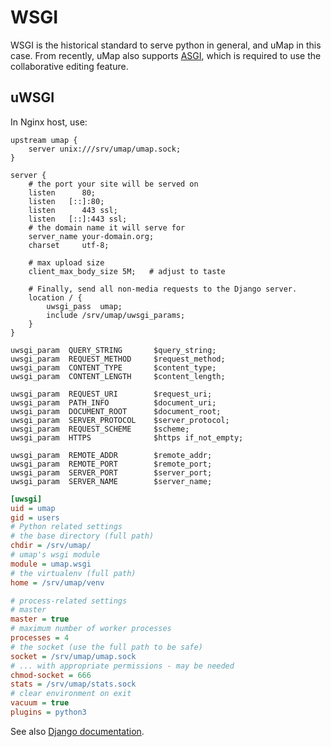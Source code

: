 # WSGI

WSGI is the historical standard to serve python in general, and uMap in this case.
From recently, uMap also supports [ASGI](asgi.md), which is required to use the
collaborative editing feature.

## uWSGI

In Nginx host, use:

```nginx title="nginx.conf"
upstream umap {
    server unix:///srv/umap/umap.sock;
}

server {
    # the port your site will be served on
    listen      80;
    listen   [::]:80;
    listen      443 ssl;
    listen   [::]:443 ssl;
    # the domain name it will serve for
    server_name your-domain.org;
    charset     utf-8;

    # max upload size
    client_max_body_size 5M;   # adjust to taste

    # Finally, send all non-media requests to the Django server.
    location / {
        uwsgi_pass  umap;
        include /srv/umap/uwsgi_params;
    }
}
```



```nginx title="uwsgi_params"
uwsgi_param  QUERY_STRING       $query_string;
uwsgi_param  REQUEST_METHOD     $request_method;
uwsgi_param  CONTENT_TYPE       $content_type;
uwsgi_param  CONTENT_LENGTH     $content_length;

uwsgi_param  REQUEST_URI        $request_uri;
uwsgi_param  PATH_INFO          $document_uri;
uwsgi_param  DOCUMENT_ROOT      $document_root;
uwsgi_param  SERVER_PROTOCOL    $server_protocol;
uwsgi_param  REQUEST_SCHEME     $scheme;
uwsgi_param  HTTPS              $https if_not_empty;

uwsgi_param  REMOTE_ADDR        $remote_addr;
uwsgi_param  REMOTE_PORT        $remote_port;
uwsgi_param  SERVER_PORT        $server_port;
uwsgi_param  SERVER_NAME        $server_name;
```


```ini title="uwsgi.ini"
[uwsgi]
uid = umap
gid = users
# Python related settings
# the base directory (full path)
chdir = /srv/umap/
# umap's wsgi module
module = umap.wsgi
# the virtualenv (full path)
home = /srv/umap/venv

# process-related settings
# master
master = true
# maximum number of worker processes
processes = 4
# the socket (use the full path to be safe)
socket = /srv/umap/umap.sock
# ... with appropriate permissions - may be needed
chmod-socket = 666
stats = /srv/umap/stats.sock
# clear environment on exit
vacuum = true
plugins = python3
```


See also [Django documentation](https://docs.djangoproject.com/en/5.2/howto/deployment/wsgi/).
